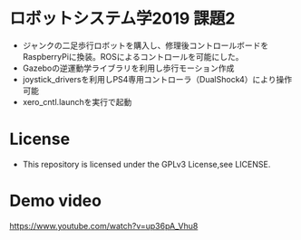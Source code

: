 # ロボットシステム学2019 課題2
- ジャンクの二足歩行ロボットを購入し、修理後コントロールボードをRaspberryPiに換装。ROSによるコントロールを可能にした。
- Gazeboの逆運動学ライブラリを利用し歩行モーション作成
- joystick_driversを利用しPS4専用コントローラ（DualShock4）により操作可能
- xero_cntl.launchを実行で起動
# License
- This repository is licensed under the GPLv3 License,see LICENSE.
# Demo video
https://www.youtube.com/watch?v=up36pA_Vhu8
